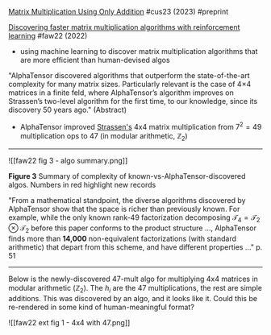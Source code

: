 [Matrix Multiplication Using Only Addition](https://doi.org/10.48550/arXiv.2307.01415) #cus23 (2023) #preprint 

[Discovering faster matrix multiplication algorithms with reinforcement learning](https://doi.org/10.1038/s41586-022-05172-4) #faw22 (2022)

- using machine learning to discover matrix multiplication algorithms that are more efficient than human-devised algos

"AlphaTensor discovered algorithms that outperform the state-of-the-art complexity for many matrix sizes. Particularly relevant is the case of 4×4 matrices in a finite feld, where AlphaTensor’s algorithm improves on Strassen’s two-level algorithm for the first time, to our knowledge, since its discovery 50 years ago." (Abstract)

- AlphaTensor improved [Strassen's](https://en.wikipedia.org/wiki/Strassen_algorithm) 4x4 matrix multiplication from $7^2 = 49$ multiplication ops to $47$ (in modular arithmetic, $\mathbb{Z}_2$)

---

![[faw22 fig 3 - algo summary.png]]

**Figure 3** Summary of complexity of known-vs-AlphaTensor-discovered algos. Numbers in red highlight new records

"From a mathematical standpoint, the diverse algorithms discovered by AlphaTensor show that the space is richer than previously known. For example, while the only known rank-49 factorization decomposing $\mathcal{T}_4 = \mathcal{T}_2 \otimes \mathcal{T}_2$ before this paper conforms to the product structure ..., AlphaTensor finds more than **14,000** non-equivalent factorizations (with standard arithmetic) that depart from this scheme, and have different properties ..." p. 51

---

Below is the newly-discovered 47-mult algo for multiplying 4x4 matrices in modular arithmetic ($\mathbb{Z}_2$). The $h_i$ are the 47 multiplications, the rest are simple additions. This was discovered by an algo, and it looks like it. Could this be re-rendered in some kind of human-meaningful format?

![[faw22 ext fig 1 - 4x4 with 47.png]]
